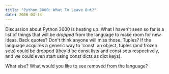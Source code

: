 ```yaml
---
title: "Python 3000: What To Leave Out?"
date: 2006-04-14
---
```

<p>Discussion about Python 3000 is heating up.  What I haven't seen so far is a list of things that will be <em>dropped</em> from the language to make room for new ideas.  Back quotes?  Don't think anyone will miss those.  Tuples?  If the language acquires a generic way to 'const' an object, tuples (and frozen sets) could be dropped (they'd be const lists and const sets respectively, and we could even start using const dicts as dict keys).</p>

<p>What else?  What would you like to see removed from the language?</p>
